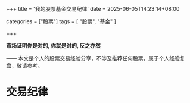 +++
title = '我的股票基金交易纪律'
date = 2025-06-05T14:23:14+08:00



categories = ["股票"]
tags = [ "股票", "基金"  ]

+++



**市场证明你是对的, 你就是对的, 反之亦然**



—— 本文是个人的股票交易经验分享，不涉及推荐任何股票，属于个人经验复盘，敬请参考。

# 交易纪律







